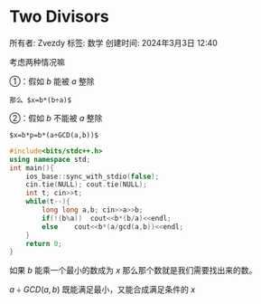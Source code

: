 # Two Divisors

所有者: Zvezdy
标签: 数学
创建时间: 2024年3月3日 12:40

考虑两种情况嘛

①：假如 $b$ 能被 $a$ 整除

    那么 $x=b*(b÷a)$ 

②：假如 $b$ 不能被 $a$ 整除

    $x=b*p=b*(a÷GCD(a,b))$

```cpp
#include<bits/stdc++.h>
using namespace std;
int main(){
    ios_base::sync_with_stdio(false);
    cin.tie(NULL); cout.tie(NULL);
    int t; cin>>t;
    while(t--){
        long long a,b; cin>>a>>b;
        if(!(b%a))  cout<<b*(b/a)<<endl;
        else    cout<<b*(a/gcd(a,b))<<endl;
    }
    return 0;
}

```

如果 $b$ 能乘一个最小的数成为 $x$ 那么那个数就是我们需要找出来的数。

$a÷GCD(a,b)$ 既能满足最小，又能合成满足条件的 $x$